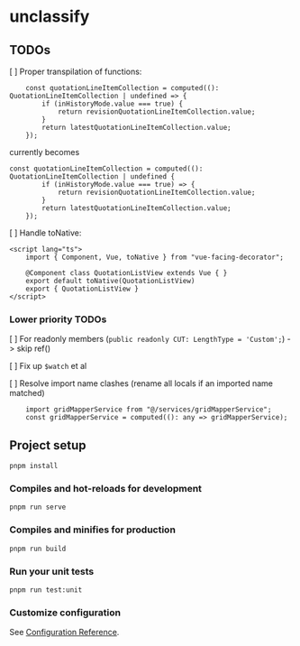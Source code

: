 # unclassify

## TODOs
[ ] Proper transpilation of functions:
```
    const quotationLineItemCollection = computed((): QuotationLineItemCollection | undefined => {
        if (inHistoryMode.value === true) {
            return revisionQuotationLineItemCollection.value;
        }
        return latestQuotationLineItemCollection.value;
    });
``` 
currently becomes
```
const quotationLineItemCollection = computed((): QuotationLineItemCollection | undefined {
        if (inHistoryMode.value === true) => {
            return revisionQuotationLineItemCollection.value;
        }
        return latestQuotationLineItemCollection.value;
    });
```

[ ] Handle toNative:
```
<script lang="ts">
    import { Component, Vue, toNative } from "vue-facing-decorator";

    @Component class QuotationListView extends Vue { }
    export default toNative(QuotationListView)
    export { QuotationListView }
</script>
```

### Lower priority TODOs
[ ] For readonly members (`public readonly CUT: LengthType = 'Custom';`) -> skip ref()

[ ] Fix up `$watch` et al

[ ] Resolve import name clashes (rename all locals if an imported name matched)
```
    import gridMapperService from "@/services/gridMapperService";
    const gridMapperService = computed((): any => gridMapperService);
```

## Project setup
```
pnpm install
```

### Compiles and hot-reloads for development
```
pnpm run serve
```

### Compiles and minifies for production
```
pnpm run build
```

### Run your unit tests
```
pnpm run test:unit
```

### Customize configuration
See [Configuration Reference](https://cli.vuejs.org/config/).
